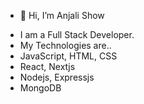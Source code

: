- 👋 Hi, I’m Anjali Show
<!-- - @anjaliShow -->
- I am a Full Stack Developer.
- My Technologies are..
- JavaScript, HTML, CSS
- React, Nextjs
- Nodejs, Expressjs
- MongoDB


